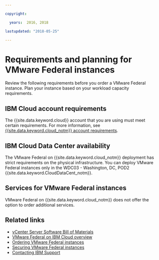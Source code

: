 ```yaml
---

copyright:

  years:  2016, 2018

lastupdated: "2018-05-25"

---
```


# Requirements and planning for VMware Federal instances

Review the following requirements before you order a VMware Federal instance. Plan your instance based on your workload capacity requirements.

## IBM Cloud account requirements

The {{site.data.keyword.cloud}} account that you are using must meet certain requirements. For more information, see [{{site.data.keyword.cloud_notm}} account requirements](../vmonic/slaccountrequirement.html).

## IBM Cloud Data Center availability

The VMware Federal on {{site.data.keyword.cloud_notm}} deployment has strict requirements on the physical infrastructure. You can deploy VMware Federal instances only in the WDC03 - Washington, DC, POD2 {{site.data.keyword.CloudDataCent_notm}}.

## Services for VMware Federal instances

VMware Federal on {{site.data.keyword.cloud_notm}} does not offer the option to order additional services.

## Related links

* [vCenter Server Software Bill of Materials](vc_bom.html)
* [VMware Federal on IBM Cloud overview](vc_fed_overview.html)
* [Ordering VMware Federal instances](vc_fed_orderinginstance.html)
* [Securing VMware Federal instances](vc_fed_securinginstance.html)
* [Contacting IBM Support](../vmonic/trbl_support.html)
